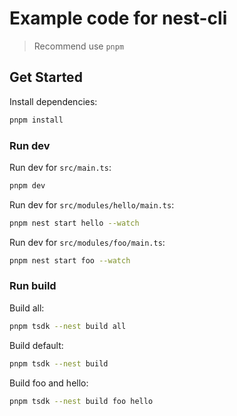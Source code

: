 # Example code for nest-cli

> Recommend use `pnpm`

## Get Started

Install dependencies:

```sh
pnpm install
```

### Run dev

Run dev for `src/main.ts`:

```sh
pnpm dev
```

Run dev for `src/modules/hello/main.ts`:

```sh
pnpm nest start hello --watch
```

Run dev for `src/modules/foo/main.ts`:

```sh
pnpm nest start foo --watch
```

### Run build

Build all:

```sh
pnpm tsdk --nest build all
```


Build default:

```sh
pnpm tsdk --nest build
```


Build foo and hello:

```sh
pnpm tsdk --nest build foo hello
```
